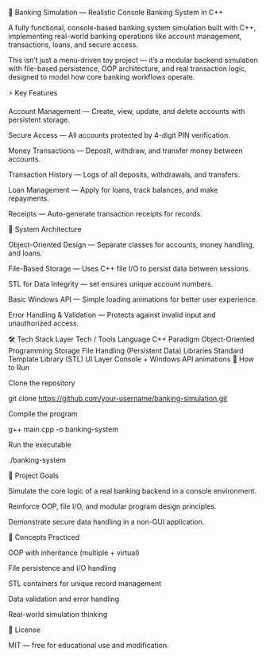 🏦 Banking Simulation — Realistic Console Banking System in C++

A fully functional, console-based banking system simulation built with C++, implementing real-world banking operations like account management, transactions, loans, and secure access.

This isn’t just a menu-driven toy project — it’s a modular backend simulation with file-based persistence, OOP architecture, and real transaction logic, designed to model how core banking workflows operate.

⚡ Key Features

Account Management — Create, view, update, and delete accounts with persistent storage.

Secure Access — All accounts protected by 4-digit PIN verification.

Money Transactions — Deposit, withdraw, and transfer money between accounts.

Transaction History — Logs of all deposits, withdrawals, and transfers.

Loan Management — Apply for loans, track balances, and make repayments.

Receipts — Auto-generate transaction receipts for records.

🧠 System Architecture

Object-Oriented Design — Separate classes for accounts, money handling, and loans.

File-Based Storage — Uses C++ file I/O to persist data between sessions.

STL for Data Integrity — set ensures unique account numbers.

Basic Windows API — Simple loading animations for better user experience.

Error Handling & Validation — Protects against invalid input and unauthorized access.

🛠 Tech Stack
Layer	Tech / Tools
Language	C++
Paradigm	Object-Oriented Programming
Storage	File Handling (Persistent Data)
Libraries	Standard Template Library (STL)
UI Layer	Console + Windows API animations
🚀 How to Run

Clone the repository

git clone https://github.com/your-username/banking-simulation.git


Compile the program

g++ main.cpp -o banking-system


Run the executable

./banking-system


🎯 Project Goals

Simulate the core logic of a real banking backend in a console environment.

Reinforce OOP, file I/O, and modular program design principles.

Demonstrate secure data handling in a non-GUI application.

🧠 Concepts Practiced

OOP with inheritance (multiple + virtual)

File persistence and I/O handling

STL containers for unique record management

Data validation and error handling

Real-world simulation thinking

📜 License

MIT — free for educational use and modification.

